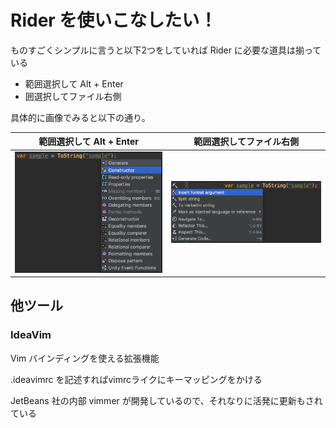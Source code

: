 # Rider を使いこなしたい！

ものすごくシンプルに言うと以下2つをしていれば Rider に必要な道具は揃っている

* 範囲選択して Alt + Enter
* 囲選択してファイル右側

具体的に画像でみると以下の通り。

|範囲選択して Alt + Enter|範囲選択してファイル右側|
|---|---|
|![](../images/rider/show-intention-actions.png)|![](../images/rider/inplace-refactoring.png)|

## 他ツール

### IdeaVim

Vim バインディングを使える拡張機能

.ideavimrc を記述すればvimrcライクにキーマッピングをかける

JetBeans 社の内部 vimmer が開発しているので、それなりに活発に更新もされている
